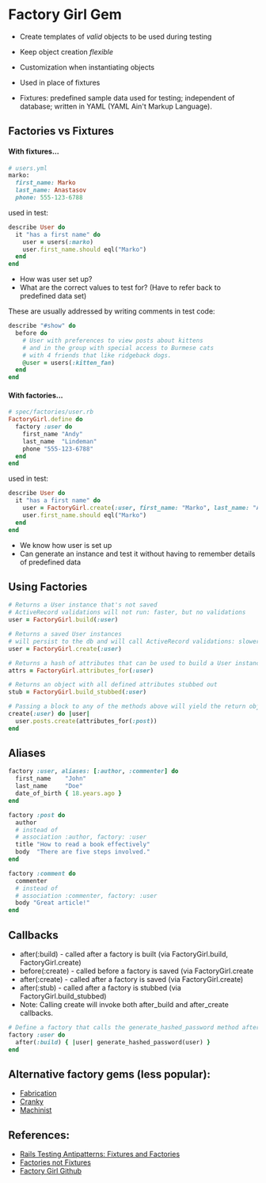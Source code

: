 # Factory Girl Gem
- Create templates of _valid_ objects to be used during testing
- Keep object creation _flexible_
- Customization when instantiating objects
- Used in place of fixtures

- Fixtures: predefined sample data used for testing; 
            independent of database; 
            written in YAML (YAML Ain't Markup Language).


## Factories vs Fixtures

#### With fixtures...
```ruby
# users.yml
marko:
  first_name: Marko
  last_name: Anastasov
  phone: 555-123-6788
```
used in test:
```ruby
describe User do
  it "has a first name" do
    user = users(:marko)
    user.first_name.should eql("Marko")
  end
end
```
- How was user set up?
- What are the correct values to test for? (Have to refer back to predefined data set)

These are usually addressed by writing comments in test code:
```ruby
describe "#show" do
  before do
    # User with preferences to view posts about kittens
    # and in the group with special access to Burmese cats
    # with 4 friends that like ridgeback dogs.
    @user = users(:kitten_fan)
  end
end
```

#### With factories...
```ruby
# spec/factories/user.rb
FactoryGirl.define do
  factory :user do
    first_name "Andy"
    last_name  "Lindeman"
    phone "555-123-6788"
  end
end
```
used in test:
```ruby
describe User do
  it "has a first name" do
    user = FactoryGirl.create(:user, first_name: "Marko", last_name: "Anastasov", phone: "555-123-6788")
    user.first_name.should eql("Marko")
  end
end
```
- We know how user is set up
- Can generate an instance and test it without having to remember details of predefined data

## Using Factories
```ruby
# Returns a User instance that's not saved
# ActiveRecord validations will not run: faster, but no validations
user = FactoryGirl.build(:user)

# Returns a saved User instances
# will persist to the db and will call ActiveRecord validations: slower but can catch validation errors
user = FactoryGirl.create(:user)

# Returns a hash of attributes that can be used to build a User instance
attrs = FactoryGirl.attributes_for(:user)

# Returns an object with all defined attributes stubbed out
stub = FactoryGirl.build_stubbed(:user)

# Passing a block to any of the methods above will yield the return object
create(:user) do |user|
  user.posts.create(attributes_for(:post))
end
```

## Aliases
```ruby 
factory :user, aliases: [:author, :commenter] do
  first_name    "John"
  last_name     "Doe"
  date_of_birth { 18.years.ago }
end

factory :post do
  author
  # instead of
  # association :author, factory: :user
  title "How to read a book effectively"
  body  "There are five steps involved."
end

factory :comment do
  commenter
  # instead of
  # association :commenter, factory: :user
  body "Great article!"
end
```

## Callbacks

- after(:build) - called after a factory is built (via FactoryGirl.build, FactoryGirl.create)
- before(:create) - called before a factory is saved (via FactoryGirl.create
- after(:create) - called after a factory is saved (via FactoryGirl.create)
- after(:stub) - called after a factory is stubbed (via FactoryGirl.build_stubbed)
- Note: Calling create will invoke both after_build and after_create callbacks.
```ruby
# Define a factory that calls the generate_hashed_password method after it is built
factory :user do
  after(:build) { |user| generate_hashed_password(user) }
end
```

## Alternative factory gems (less popular):
- [Fabrication](https://github.com/paulelliott/fabrication)
- [Cranky](https://github.com/ginty/cranky)
- [Machinist](https://github.com/notahat/machinist)


## References:
- [Rails Testing Antipatterns: Fixtures and Factories](https://semaphoreci.com/blog/2014/01/14/rails-testing-antipatterns-fixtures-and-factories.html)
- [Factories not Fixtures](http://railscasts.com/episodes/158-factories-not-fixtures-revised)
- [Factory Girl Github](https://github.com/thoughtbot/factory_girl/blob/master/GETTING_STARTED.md)